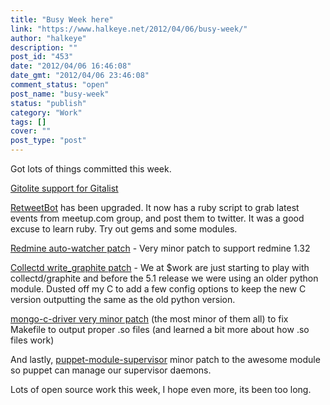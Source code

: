 ```yaml
---
title: "Busy Week here"
link: "https://www.halkeye.net/2012/04/06/busy-week/"
author: "halkeye"
description: ""
post_id: "453"
date: "2012/04/06 16:46:08"
date_gmt: "2012/04/06 23:46:08"
comment_status: "open"
post_name: "busy-week"
status: "publish"
category: "Work"
tags: []
cover: ""
post_type: "post"
---
```


Got lots of things committed this week.

[Gitolite support for Gitalist](https://github.com/halkeye/Gitalist-Git-CollectionOfRepositories-Gitolite)

[RetweetBot](https://github.com/halkeye/RetweetBot) has been upgraded. It now has a ruby script to grab latest events from meetup.com group, and post them to twitter. It was a good excuse to learn ruby. Try out gems and some modules.

[Redmine auto-watcher patch](https://github.com/halkeye/redmine_auto_watchers) \- Very minor patch to support redmine 1.32

[Collectd write_graphite patch](https://github.com/collectd/collectd/pull/66#issuecomment-4959989) \- We at $work are just starting to play with collectd/graphite and before the 5.1 release we were using an older python module. Dusted off my C to add a few config options to keep the new C version outputting the same as the old python version.

[mongo-c-driver very minor patch](https://github.com/halkeye/mongo-c-driver/commit/a2597976a5771f218aab26e311360a5e6f4a8804) (the most minor of them all) to fix Makefile to output proper .so files (and learned a bit more about how .so files work)

And lastly,
[puppet-module-supervisor](https://github.com/plathrop/puppet-module-supervisor) minor patch to the awesome module so puppet can manage our supervisor daemons.

Lots of open source work this week, I hope even more, its been too long.